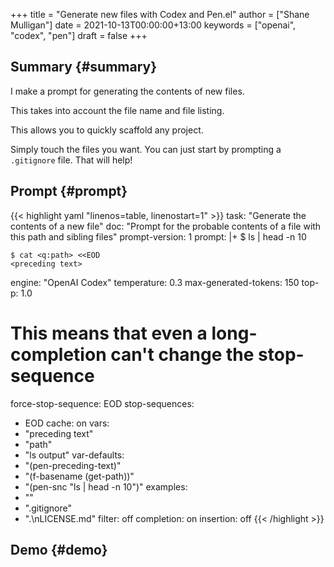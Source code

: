 +++
title = "Generate new files with Codex and Pen.el"
author = ["Shane Mulligan"]
date = 2021-10-13T00:00:00+13:00
keywords = ["openai", "codex", "pen"]
draft = false
+++

## Summary {#summary}

I make a prompt for generating the contents of new files.

This takes into account the file name and file listing.

This allows you to quickly scaffold any project.

Simply touch the files you want. You can just
start by prompting a `.gitignore` file. That
will help!


## Prompt {#prompt}

{{< highlight yaml "linenos=table, linenostart=1" >}}
task: "Generate the contents of a new file"
doc: "Prompt for the probable contents of a file with this path and sibling files"
prompt-version: 1
prompt: |+
    $ ls | head -n 10
    <ls output>

    $ cat <q:path> <<EOD
    <preceding text>
engine: "OpenAI Codex"
temperature: 0.3
max-generated-tokens: 150
top-p: 1.0
# This means that even a long-completion can't change the stop-sequence
force-stop-sequence: EOD
stop-sequences:
- EOD
cache: on
vars:
- "preceding text"
- "path"
- "ls output"
var-defaults:
- "(pen-preceding-text)"
- "(f-basename (get-path))"
- "(pen-snc \"ls | head -n 10\")"
examples:
- ""
- ".gitignore"
- ".\nLICENSE.md"
filter: off
completion: on
insertion: off
{{< /highlight >}}


## Demo {#demo}

<!-- Play on asciinema.com -->
<!-- <a title="asciinema recording" href="https://asciinema.org/a/LV3TC93BkHRKh0RwfOoM45u83" target="_blank"><img alt="asciinema recording" src="https://asciinema.org/a/LV3TC93BkHRKh0RwfOoM45u83.svg" /></a> -->
<!-- Play on the blog -->
<script src="https://asciinema.org/a/LV3TC93BkHRKh0RwfOoM45u83.js" id="asciicast-LV3TC93BkHRKh0RwfOoM45u83" async></script>
